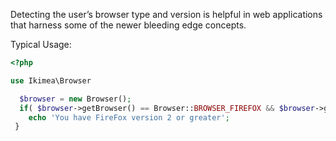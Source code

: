 Detecting the user’s browser type and version is helpful in web applications that harness some of the newer bleeding edge concepts.


Typical Usage:

```php
<?php

use Ikimea\Browser

  $browser = new Browser();
  if( $browser->getBrowser() == Browser::BROWSER_FIREFOX && $browser->getVersion() >= 2 ) {
   	echo 'You have FireFox version 2 or greater';
 }

```